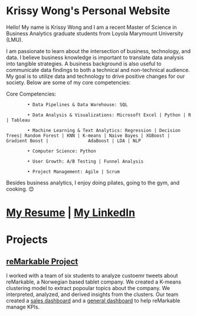 # Krissy Wong's Personal Website

Hello! My name is Krissy Wong and I am a recent Master of Science in Business Analytics graduate students from Loyola Marymount University (LMU).

I am passionate to learn about the intersection of business, technology, and data. I believe business knowledge is important to translate data analysis into tangible strategies. A business background is also useful to communicate data findings to both a technical and non-technical audience. My goal is to utilize data and technology to drive positive changes for our society. Below are some of my core competencies: 

Core Competencies: 

            • Data Pipelines & Data Warehouse: SQL 
            
            • Data Analysis & Visualizations: Microsoft Excel | Python | R | Tableau 

            • Machine Learning & Text Analytics: Regression | Decision Trees| Random Forest | KNN | K-means | Naive Bayes | XGBoost | Gradient Boost |               AdaBoost | LDA | NLP

            • Computer Science: Python

            • User Growth: A/B Testing | Funnel Analysis 

            • Project Management: Agile | Scrum

Besides business analytics, I enjoy doing pilates, going to the gym, and cooking. 😊

# [My Resume](https://github.com/krissyw/Krissy-Wong-s-Personal-Website/blob/main/Krissy_Wong_resume.pdf) | [My LinkedIn](https://www.linkedin.com/in/krissy-wong/)


# Projects 

## [reMarkable Project](https://github.com/LMU-MSBA/bsan-6080-reMarkable)
I worked with a team of six students to analyze custoemr tweets about reMarkable, a Norwegian based tablet company. We created a K-means clustering model to extract popoular topics about the company. We interpreted, analyzed, and derived insights from the clusters. Our team created a [sales dashboard](https://public.tableau.com/app/profile/daniel.enciso/viz/ReMarkable_Sales_Dashboard/Sales_Dashboard?publish=yes) and a [general dashboard](https://public.tableau.com/app/profile/tingli.lin/viz/Combined_16516139118450/Dashboard1) to help reMarkable manage KPIs.



